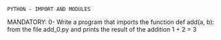 	PYTHON - IMPORT AND MODULES

MANDATORY:
0- Write a program that imports the function def add(a, b): from the file add_0.py and prints the result of the addition 1 + 2 = 3
